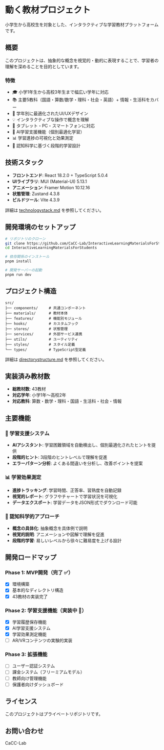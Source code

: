 # 動く教材プロジェクト

小学生から高校生を対象とした、インタラクティブな学習教材プラットフォームです。

## 概要

このプロジェクトは、抽象的な概念を視覚的・動的に表現することで、学習者の理解を深めることを目的としています。

### 特徴

- 🎓 小学1年生から高校3年生まで幅広い学年に対応
- 📚 主要5教科（国語・算数/数学・理科・社会・英語）+ 情報・生活科をカバー
- 🎨 学年別に最適化されたUI/UXデザイン
- 💡 インタラクティブな操作で概念を理解
- 📱 タブレット・PC・スマートフォンに対応
- 🤖 AI学習支援機能（個別最適化学習）
- 📊 学習進捗の可視化と効果測定
- 🎯 認知科学に基づく段階的学習設計

## 技術スタック

- **フロントエンド**: React 18.2.0 + TypeScript 5.0.4
- **UIライブラリ**: MUI (Material-UI) 5.13.1
- **アニメーション**: Framer Motion 10.12.16
- **状態管理**: Zustand 4.3.8
- **ビルドツール**: Vite 4.3.9

詳細は [technologystack.md](./technologystack.md) を参照してください。

## 開発環境のセットアップ

```bash
# リポジトリのクローン
git clone https://github.com/CaCC-Lab/InteractiveLearningMaterialsForStudents.git
cd InteractiveLearningMaterialsForStudents

# 依存関係のインストール
pnpm install

# 開発サーバーの起動
pnpm run dev
```

## プロジェクト構造

```
src/
├── components/     # 共通コンポーネント
├── materials/      # 教材本体
├── features/       # 機能別モジュール
├── hooks/          # カスタムフック
├── stores/         # 状態管理
├── services/       # 外部サービス連携
├── utils/          # ユーティリティ
├── styles/         # スタイル定義
└── types/          # TypeScript型定義
```

詳細は [directorystructure.md](./directorystructure.md) を参照してください。

## 実装済み教材数

- **総教材数**: 43教材
- **対応学年**: 小学1年〜高校2年
- **対応教科**: 算数・数学・理科・国語・生活科・社会・情報

## 主要機能

### 🎯 学習支援システム
- **AIアシスタント**: 学習困難領域を自動検出し、個別最適化されたヒントを提供
- **段階的ヒント**: 3段階のヒントレベルで理解を促進
- **エラーパターン分析**: よくある間違いを分析し、改善ポイントを提案

### 📊 学習効果測定
- **進捗トラッキング**: 学習時間、正答率、習熟度を自動記録
- **視覚的レポート**: グラフやチャートで学習状況を可視化
- **データエクスポート**: 学習データをJSON形式でダウンロード可能

### 🧠 認知科学的アプローチ
- **概念の具体化**: 抽象概念を具体例で説明
- **視覚的説明**: アニメーションや図解で理解を促進
- **段階的学習**: 易しいレベルから徐々に難易度を上げる設計

## 開発ロードマップ

### Phase 1: MVP開発（完了 ✅）
- [x] 環境構築
- [x] 基本的なディレクトリ構造
- [x] 43教材の実装完了

### Phase 2: 学習支援機能（実装中 🚧）
- [x] 学習履歴保存機能
- [x] AI学習支援システム
- [x] 学習効果測定機能
- [ ] AR/VRコンテンツの実験的実装

### Phase 3: 拡張機能
- [ ] ユーザー認証システム
- [ ] 課金システム（フリーミアムモデル）
- [ ] 教師向け管理機能
- [ ] 保護者向けダッシュボード

## ライセンス

このプロジェクトはプライベートリポジトリです。

## お問い合わせ

CaCC-Lab
